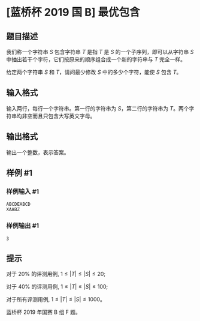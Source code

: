 # [蓝桥杯 2019 国 B] 最优包含

## 题目描述

我们称一个字符串 $S$ 包含字符串 $T$ 是指 $T$ 是 $S$ 的一个子序列，即可以从字符串 $S$ 中抽出若干个字符，它们按原来的顺序组合成一个新的字符串与 $T$ 完全一样。

给定两个字符串 $S$ 和 $T$，请问最少修改 $S$ 中的多少个字符，能使 $S$ 包含 $T$。

## 输入格式

输入两行，每行一个字符串。第一行的字符串为 $S$，第二行的字符串为 $T$。两个字符串均非空而且只包含大写英文字母。

## 输出格式

输出一个整数，表示答案。

## 样例 #1

### 样例输入 #1
```
ABCDEABCD
XAABZ
```

### 样例输出 #1

```
3
```

## 提示

对于 $20 \%$ 的评测用例, $1 \leq|T| \leq|S| \leq 20$;

对于 $40 \%$ 的评测用例, $1 \leq|T| \leq|S| \leq 100$;

对于所有评测用例, $1 \leq|T| \leq|S| \leq 1000$。

蓝桥杯 2019 年国赛 B 组 F 题。
